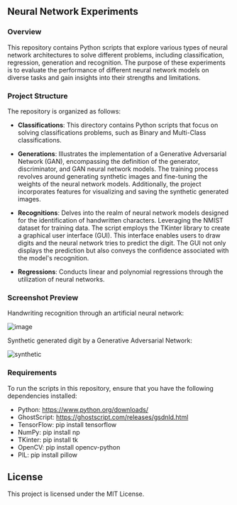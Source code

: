## Neural Network Experiments

### Overview
This repository contains Python scripts that explore various types of neural network architectures to solve different problems, including classification, regression, generation and recognition. The purpose of these experiments is to evaluate the performance of different neural network models on diverse tasks and gain insights into their strengths and limitations.


### Project Structure
The repository is organized as follows:

- **Classifications**: This directory contains Python scripts that focus on solving classifications problems, such as Binary and Multi-Class classifications.

- **Generations**: Illustrates the implementation of a Generative Adversarial Network (GAN), encompassing the definition of the generator, discriminator, and GAN neural network models. The training process revolves around generating synthetic images and fine-tuning the weights of the neural network models. Additionally, the project incorporates features for visualizing and saving the synthetic generated images.

- **Recognitions**: Delves into the realm of neural network models designed for the identification of handwritten characters. Leveraging the NMIST dataset for training data. The script employs the TKinter library to create a graphical user interface (GUI). This interface enables users to draw digits and the neural network tries to predict the digit. The GUI not only displays the prediction but also conveys the confidence associated with the model's recognition.

- **Regressions**: Conducts linear and polynomial regressions through the utilization of neural networks.


### Screenshot Preview

Handwriting recognition through an artificial neural network:

![image](https://github.com/TobiasSjoholm1995/AI/assets/43572826/404906f8-f405-44ce-b03c-e0379122b17b)


Synthetic generated digit by a Generative Adversarial Network:

![synthetic](https://github.com/TobiasSjoholm1995/AI/assets/43572826/2d8f4912-dc5e-4a59-8814-9af02ebc284f)


### Requirements
To run the scripts in this repository, ensure that you have the following dependencies installed:

- Python:  https://www.python.org/downloads/
- GhostScript:  https://ghostscript.com/releases/gsdnld.html 
- TensorFlow:  pip install tensorflow 
- NumPy:  pip install np
- TKinter:  pip install tk
- OpenCV:  pip install opencv-python
- PIL:  pip install pillow


## License
This project is licensed under the MIT License.
